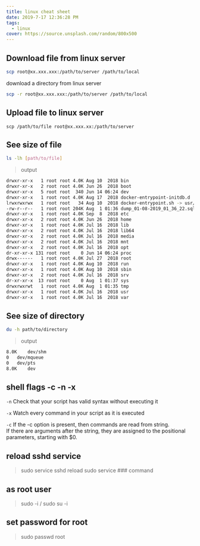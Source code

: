 ```yaml
---
title: linux cheat sheet
date: 2019-7-17 12:36:28 PM
tags:
  - linux
cover: https://source.unsplash.com/random/800x500
---
```


## Download file from linux server
```bash
scp root@xx.xxx.xxx:/path/to/server /path/to/local
```

download a directory from linux server
```bash
scp -r root@xx.xxx.xxx:/path/to/server /path/to/local
```

## Upload file to linux server
```
scp /path/to/file root@xx.xxx.xx:/path/to/server
```

## See size of file
```bash
ls -lh [path/to/file]
```
>output
```bash
drwxr-xr-x   1 root root 4.0K Aug 10  2018 bin
drwxr-xr-x   2 root root 4.0K Jun 26  2018 boot
drwxr-xr-x   5 root root  340 Jun 14 06:24 dev
drwxr-xr-x   1 root root 4.0K Aug 17  2018 docker-entrypoint-initdb.d
lrwxrwxrwx   1 root root   34 Aug 10  2018 docker-entrypoint.sh -> usr/local/bin/docker-entrypoint.sh
-rw-r--r--   1 root root 204K Aug  1 01:36 dump_01-08-2019_01_36_22.sql
drwxr-xr-x   1 root root 4.0K Sep  8  2018 etc
drwxr-xr-x   2 root root 4.0K Jun 26  2018 home
drwxr-xr-x   1 root root 4.0K Jul 16  2018 lib
drwxr-xr-x   2 root root 4.0K Jul 16  2018 lib64
drwxr-xr-x   2 root root 4.0K Jul 16  2018 media
drwxr-xr-x   2 root root 4.0K Jul 16  2018 mnt
drwxr-xr-x   2 root root 4.0K Jul 16  2018 opt
dr-xr-xr-x 131 root root    0 Jun 14 06:24 proc
drwx------   1 root root 4.0K Jul 27  2018 root
drwxr-xr-x   1 root root 4.0K Aug 10  2018 run
drwxr-xr-x   1 root root 4.0K Aug 10  2018 sbin
drwxr-xr-x   2 root root 4.0K Jul 16  2018 srv
dr-xr-xr-x  13 root root    0 Aug  1 01:37 sys
drwxrwxrwt   1 root root 4.0K Aug  1 01:35 tmp
drwxr-xr-x   1 root root 4.0K Jul 16  2018 usr
drwxr-xr-x   1 root root 4.0K Jul 16  2018 var
```


## See size of directory
```bash
du -h path/to/directory
```
>output
```bash
8.0K	dev/shm
0	dev/mqueue
0	dev/pts
8.0K	dev
```

## shell flags -c -n -x
`-n` Check that your script has valid syntax without executing it

`-x` Watch every command in your script as it is executed

`-c` If the -c option is present, then commands are read from string.
<br/>If there are arguments after the string, they are assigned to the positional parameters, starting with $0.

## reload sshd service
> sudo service sshd reload
> sudo service ### command

## as root user
> sudo -i / sudo su -i

## set password for root
> sudo passwd root